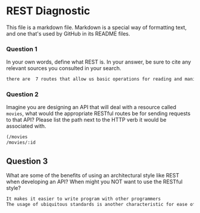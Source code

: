 # REST Diagnostic

This file is a markdown file. Markdown is a special way of formatting text, and one that's used by GitHub in its README files.

### Question 1

In your own words, define what REST is. In your answer, be sure to cite any
relevant sources you consulted in your search.

```REST is a set of principles that describe how networked resources are accessed and manipulated
there are  7 routes that allow us basic operations for reading and manipulating a collection of data
```

### Question 2

Imagine you are designing an API that will deal with a resource called
`movies`, what would the appropriate RESTful routes be for sending requests to
that API? Please list the path next to the HTTP verb it would be associated
with.

```md
(/movies
/movies/:id
```

## Question 3

What are some of the benefits of using an architectural style like REST when
developing an API? When might you NOT want to use the RESTful style?

```md
It makes it easier to write program with other programmers
The usage of ubiquitous standards is another characteristic for ease of integration that has to do with REST over HTTP

```